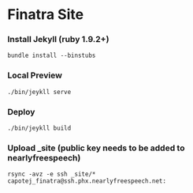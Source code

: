 # Finatra Site

### Install Jekyll (ruby 1.9.2+)

    bundle install --binstubs

### Local Preview

    ./bin/jeykll serve

### Deploy 

    ./bin/jeykll build


### Upload _site (public key needs to be added to nearlyfreespeech)

    rsync -avz -e ssh _site/* capotej_finatra@ssh.phx.nearlyfreespeech.net:
